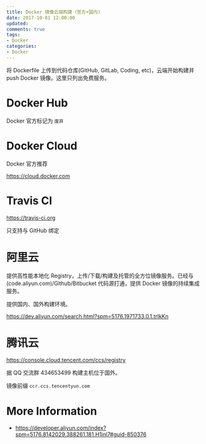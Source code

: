 ```yaml
---
title: Docker 镜像云端构建（官方+国内)
date: 2017-10-01 12:00:00
updated:
comments: true
tags:
- Docker
categories:
- Docker
---
```


将 Dockerfile 上传到代码仓库(GitHub, GitLab, Coding, etc)，云端开始构建并 push Docker 镜像。这里只列出免费服务。

<!--more-->

# Docker Hub

Docker 官方标记为 `废弃`

# Docker Cloud

Docker 官方推荐

https://cloud.docker.com

# Travis CI

https://travis-ci.org

只支持与 GitHub 绑定

# 阿里云

提供高性能本地化 Registry，上传/下载/构建及托管的全方位镜像服务。已经与(code.aliyun.com)/Github/Bitbucket 代码源打通，提供 Docker 镜像的持续集成服务。

提供国内、国外构建环境。

https://dev.aliyun.com/search.html?spm=5176.1971733.0.1.trlkKn

# 腾讯云

https://console.cloud.tencent.com/ccs/registry

据 QQ 交流群 434653499 构建主机位于国外。

镜像前缀 `ccr.ccs.tencentyun.com`

# More Information

* https://developer.aliyun.com/index?spm=5176.8142029.388261.181.H1inl7#guid-850376
